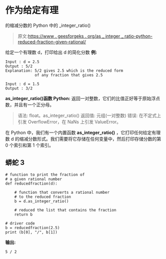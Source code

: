 # 作为给定有理

的缩减分数的 Python 中的 _integer_ratio()

> 原文:[https://www . geesforgeks . org/as _ integer _ ratio-python-reduced-fraction-given-rational/](https://www.geeksforgeeks.org/as_integer_ratio-python-reduced-fraction-given-rational/)

给定一个有理数 d，打印给出 d 的简化分数
**例:**

```
Input : d = 2.5 
Output : 5/2
Explanation: 5/2 gives 2.5 which is the reduced form
             of any fraction that gives 2.5 

Input : d = 1.5 
Output : 3/2 
```

**as_integer_ratio()函数 Python:**
返回一对整数，它们的比值正好等于原始浮点数，并且有一个正分母。

> 语法:
> float。as_integer_ratio()
> 返回值:
> 元组(一对整数)
> 错误:
> 在不定式上引发 OverflowError，在 NaNs 上引发 ValueError。

在 Python 中，我们有一个内置函数 **as_integer_ratio()** ，它打印任何给定有理数 d 的缩减分数形式。我们需要将它存储在任何变量中，然后打印存储分数的第 0 个索引和第 1 个索引。

## 蟒蛇 3

```
# function to print the fraction of
# a given rational number
def reducedfraction(d):

    # function that converts a rational number
    # to the reduced fraction
    b = d.as_integer_ratio()

    # reduced the list that contains the fraction
    return b

# driver code
b = reducedfraction(2.5)
print (b[0], "/", b[1])
```

**输出:**

```
5 / 2 
```